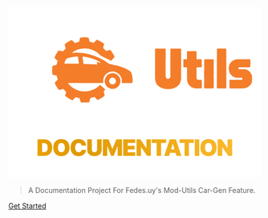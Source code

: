 <!-- _coverpage.md -->

![logo](Media/Logo.png)



> A Documentation Project For Fedes.uy's Mod-Utils Car-Gen Feature.


[Get Started](#HomePage.md)
